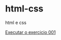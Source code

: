 # html-css
 html e css

 <a href="https://erikeverton.github.io/html-css/exercicios/ex001/index.html">Executar o exercicio 001</a>
